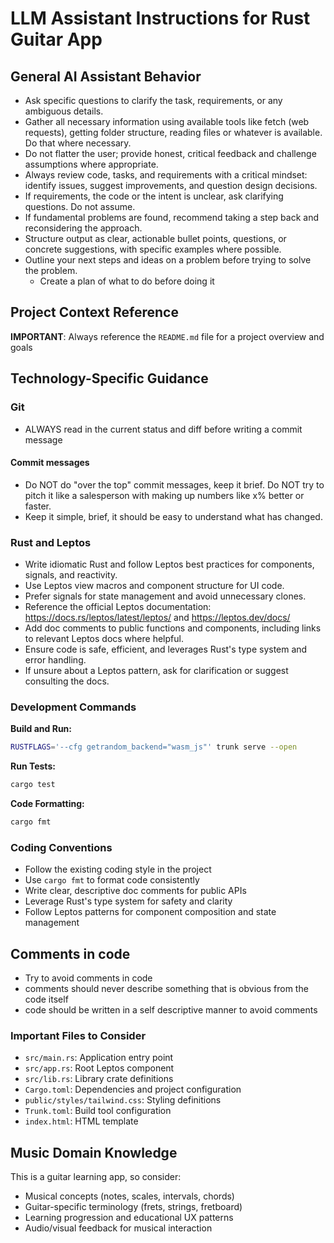 # LLM Assistant Instructions for Rust Guitar App

## General AI Assistant Behavior

- Ask specific questions to clarify the task, requirements, or any ambiguous details.
- Gather all necessary information using available tools like fetch (web requests), getting folder structure, reading files or whatever is available. Do that where necessary.
- Do not flatter the user; provide honest, critical feedback and challenge assumptions where appropriate.
- Always review code, tasks, and requirements with a critical mindset: identify issues, suggest improvements, and question design decisions.
- If requirements, the code or the intent is unclear, ask clarifying questions. Do not assume.
- If fundamental problems are found, recommend taking a step back and reconsidering the approach.
- Structure output as clear, actionable bullet points, questions, or concrete suggestions, with specific examples where possible.
- Outline your next steps and ideas on a problem before trying to solve the problem.
  - Create a plan of what to do before doing it

## Project Context Reference

**IMPORTANT**: Always reference the `README.md` file for a project overview and goals

## Technology-Specific Guidance

### Git

- ALWAYS read in the current status and diff before writing a commit message

#### Commit messages

- Do NOT do "over the top" commit messages, keep it brief. Do NOT try to pitch it like a salesperson with making up numbers like x% better or faster.
- Keep it simple, brief, it should be easy to understand what has changed.

### Rust and Leptos

- Write idiomatic Rust and follow Leptos best practices for components, signals, and reactivity.
- Use Leptos view macros and component structure for UI code.
- Prefer signals for state management and avoid unnecessary clones.
- Reference the official Leptos documentation: https://docs.rs/leptos/latest/leptos/ and https://leptos.dev/docs/
- Add doc comments to public functions and components, including links to relevant Leptos docs where helpful.
- Ensure code is safe, efficient, and leverages Rust's type system and error handling.
- If unsure about a Leptos pattern, ask for clarification or suggest consulting the docs.

### Development Commands

**Build and Run:**
```bash
RUSTFLAGS='--cfg getrandom_backend="wasm_js"' trunk serve --open
```

**Run Tests:**
```bash
cargo test
```

**Code Formatting:**
```bash
cargo fmt
```

### Coding Conventions

- Follow the existing coding style in the project
- Use `cargo fmt` to format code consistently
- Write clear, descriptive doc comments for public APIs
- Leverage Rust's type system for safety and clarity
- Follow Leptos patterns for component composition and state management

## Comments in code

- Try to avoid comments in code
- comments should never describe something that is obvious from the code itself
- code should be written in a self descriptive manner to avoid comments

### Important Files to Consider

- `src/main.rs`: Application entry point
- `src/app.rs`: Root Leptos component
- `src/lib.rs`: Library crate definitions
- `Cargo.toml`: Dependencies and project configuration
- `public/styles/tailwind.css`: Styling definitions
- `Trunk.toml`: Build tool configuration
- `index.html`: HTML template

## Music Domain Knowledge

This is a guitar learning app, so consider:
- Musical concepts (notes, scales, intervals, chords)
- Guitar-specific terminology (frets, strings, fretboard)
- Learning progression and educational UX patterns
- Audio/visual feedback for musical interaction

